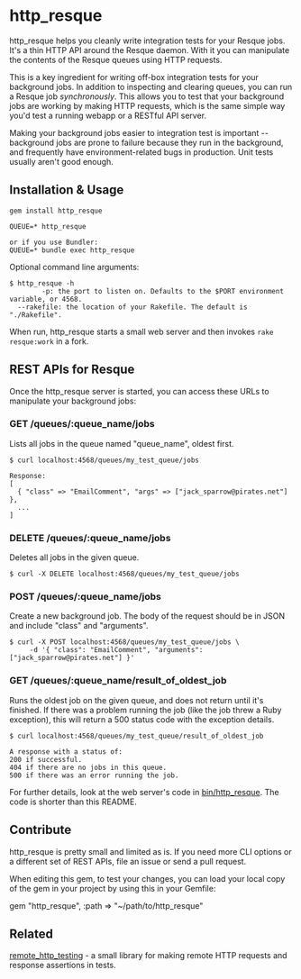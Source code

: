http_resque
===========
http_resque helps you cleanly write integration tests for your Resque jobs. It's a thin HTTP API around the
Resque daemon. With it you can manipulate the contents of the Resque queues using HTTP requests.

This is a key ingredient for writing off-box integration tests for your background jobs. In addition to inspecting and clearing queues, you can run a Resque job _synchronously_. This allows you to test that your
background jobs are working by making HTTP requests, which is the same simple way you'd test a running webapp or a RESTful API server.

Making your background jobs easier to integration test is important -- background jobs are prone to failure
because they run in the background, and frequently have environment-related bugs in production. Unit tests
usually aren't good enough.

Installation & Usage
--------------------

    gem install http_resque

    QUEUE=* http_resque

    or if you use Bundler:
    QUEUE=* bundle exec http_resque

Optional command line arguments:

    $ http_resque -h
            -p: the port to listen on. Defaults to the $PORT environment variable, or 4568.
      --rakefile: the location of your Rakefile. The default is "./Rakefile".

When run, http_resque starts a small web server and then invokes `rake resque:work` in a fork.

REST APIs for Resque
--------------------

Once the http_resque server is started, you can access these URLs to manipulate your background jobs:

### GET /queues/:queue_name/jobs

Lists all jobs in the queue named "queue_name", oldest first.

    $ curl localhost:4568/queues/my_test_queue/jobs

    Response:
    [
      { "class" => "EmailComment", "args" => ["jack_sparrow@pirates.net"] },
      ...
    ]

### DELETE /queues/:queue_name/jobs

Deletes all jobs in the given queue.

    $ curl -X DELETE localhost:4568/queues/my_test_queue/jobs

### POST /queues/:queue_name/jobs

Create a new background job. The body of the request should be in JSON and include "class" and "arguments".

    $ curl -X POST localhost:4568/queues/my_test_queue/jobs \
         -d '{ "class": "EmailComment", "arguments":["jack_sparrow@pirates.net"] }'

### GET /queues/:queue_name/result_of_oldest_job

Runs the oldest job on the given queue, and does not return until it's finished. If there was a problem
running the job (like the job threw a Ruby exception), this will return a 500 status code with the exception
details.

    $ curl localhost:4568/queues/my_test_queue/result_of_oldest_job

    A response with a status of:
    200 if successful.
    404 if there are no jobs in this queue.
    500 if there was an error running the job.

For further details, look at the web server's code in [bin/http_resque](https://github.com/philc/http_resque/blob/master/bin/http_resque). The code is shorter than this README.

Contribute
----------
http_resque is pretty small and limited as is. If you need more CLI options or a different set of REST APIs, file an issue or send a pull request.

When editing this gem, to test your changes, you can load your local copy of the gem in your project by using this in your Gemfile:

gem "http_resque", :path => "~/path/to/http_resque"

Related
-------
[remote_http_testing](https://github.com/ooyala/remote_http_testing) - a small library for making remote HTTP requests and response assertions in tests.
